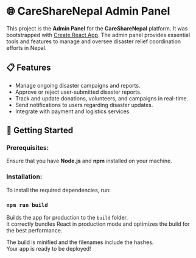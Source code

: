 # 🌐 **CareShareNepal Admin Panel**

This project is the **Admin Panel** for the **CareShareNepal** platform. It was bootstrapped with [Create React App](https://github.com/facebook/create-react-app). The admin panel provides essential tools and features to manage and oversee disaster relief coordination efforts in Nepal.


## 📋 **Features**
- Manage ongoing disaster campaigns and reports.
- Approve or reject user-submitted disaster reports.
- Track and update donations, volunteers, and campaigns in real-time.
- Send notifications to users regarding disaster updates.
- Integrate with payment and logistics services.
    
## 🚀 **Getting Started**

### Prerequisites:

Ensure that you have **Node.js** and **npm** installed on your machine.

### Installation:

To install the required dependencies, run:





### `npm run build`

Builds the app for production to the `build` folder.\
It correctly bundles React in production mode and optimizes the build for the best performance.

The build is minified and the filenames include the hashes.\
Your app is ready to be deployed!


